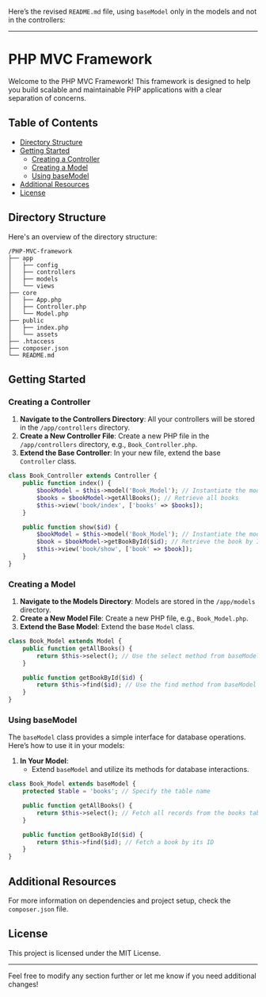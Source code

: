 Here’s the revised `README.md` file, using `baseModel` only in the models and not in the controllers:

---

# PHP MVC Framework

Welcome to the PHP MVC Framework! This framework is designed to help you build scalable and maintainable PHP applications with a clear separation of concerns.

## Table of Contents

* [Directory Structure](#directory-structure)
* [Getting Started](#getting-started)
	+ [Creating a Controller](#creating-a-controller)
	+ [Creating a Model](#creating-a-model)
	+ [Using baseModel](#using-basemodel)
* [Additional Resources](#additional-resources)
* [License](#license)

## Directory Structure

Here's an overview of the directory structure:

```
/PHP-MVC-framework
├── app
│   ├── config
│   ├── controllers
│   ├── models
│   └── views
├── core
│   ├── App.php
│   ├── Controller.php
│   └── Model.php
├── public
│   ├── index.php
│   └── assets
├── .htaccess
├── composer.json
└── README.md
```

## Getting Started

### Creating a Controller

1. **Navigate to the Controllers Directory**: All your controllers will be stored in the `/app/controllers` directory.
2. **Create a New Controller File**: Create a new PHP file in the `/app/controllers` directory, e.g., `Book_Controller.php`.
3. **Extend the Base Controller**: In your new file, extend the base `Controller` class.

```php
class Book_Controller extends Controller {
    public function index() {
        $bookModel = $this->model('Book_Model'); // Instantiate the model
        $books = $bookModel->getAllBooks(); // Retrieve all books
        $this->view('book/index', ['books' => $books]);
    }

    public function show($id) {
        $bookModel = $this->model('Book_Model'); // Instantiate the model
        $book = $bookModel->getBookById($id); // Retrieve the book by ID
        $this->view('book/show', ['book' => $book]);
    }
}
```

### Creating a Model

1. **Navigate to the Models Directory**: Models are stored in the `/app/models` directory.
2. **Create a New Model File**: Create a new PHP file, e.g., `Book_Model.php`.
3. **Extend the Base Model**: Extend the base `Model` class.

```php
class Book_Model extends Model {
    public function getAllBooks() {
        return $this->select(); // Use the select method from baseModel
    }

    public function getBookById($id) {
        return $this->find($id); // Use the find method from baseModel
    }
}
```

### Using baseModel

The `baseModel` class provides a simple interface for database operations. Here’s how to use it in your models:

1. **In Your Model**:
   - Extend `baseModel` and utilize its methods for database interactions.

```php
class Book_Model extends baseModel {
    protected $table = 'books'; // Specify the table name

    public function getAllBooks() {
        return $this->select(); // Fetch all records from the books table
    }

    public function getBookById($id) {
        return $this->find($id); // Fetch a book by its ID
    }
}
```

## Additional Resources

For more information on dependencies and project setup, check the `composer.json` file.

## License

This project is licensed under the MIT License.

---

Feel free to modify any section further or let me know if you need additional changes!